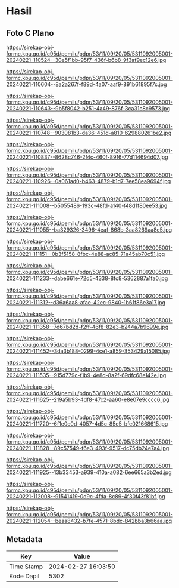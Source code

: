 # Hasil

## Foto C Plano

https://sirekap-obj-formc.kpu.go.id/c95d/pemilu/pdpr/53/11/09/20/05/5311092005001-20240221-110524--30e5f1bb-95f7-436f-b6b8-9f3af9ec12e6.jpg

https://sirekap-obj-formc.kpu.go.id/c95d/pemilu/pdpr/53/11/09/20/05/5311092005001-20240221-110604--8a2a267f-f89d-4a07-aaf9-891b61895f7c.jpg

https://sirekap-obj-formc.kpu.go.id/c95d/pemilu/pdpr/53/11/09/20/05/5311092005001-20240221-110643--9b5f8042-b251-4a49-876f-3ca31c8c9573.jpg

https://sirekap-obj-formc.kpu.go.id/c95d/pemilu/pdpr/53/11/09/20/05/5311092005001-20240221-110748--903081b3-da36-451d-a810-629880261be2.jpg

https://sirekap-obj-formc.kpu.go.id/c95d/pemilu/pdpr/53/11/09/20/05/5311092005001-20240221-110837--8628c746-2f4c-460f-8916-77d114694d07.jpg

https://sirekap-obj-formc.kpu.go.id/c95d/pemilu/pdpr/53/11/09/20/05/5311092005001-20240221-110926--0a061ad0-b463-4879-b1d7-7ee58ea9694f.jpg

https://sirekap-obj-formc.kpu.go.id/c95d/pemilu/pdpr/53/11/09/20/05/5311092005001-20240221-111008--b5055486-193c-48fd-a140-f48d1f80ee53.jpg

https://sirekap-obj-formc.kpu.go.id/c95d/pemilu/pdpr/53/11/09/20/05/5311092005001-20240221-111055--ba329326-3496-4eaf-868b-3aa8269aa8e5.jpg

https://sirekap-obj-formc.kpu.go.id/c95d/pemilu/pdpr/53/11/09/20/05/5311092005001-20240221-111151--0b3f5158-8fbc-4e88-ac85-71a45ab70c51.jpg

https://sirekap-obj-formc.kpu.go.id/c95d/pemilu/pdpr/53/11/09/20/05/5311092005001-20240221-111233--dabe661e-72d5-4338-8fc8-5362887a1fa0.jpg

https://sirekap-obj-formc.kpu.go.id/c95d/pemilu/pdpr/53/11/09/20/05/5311092005001-20240221-111312--d36a6aa8-afae-42ec-9840-1b61f86e3a17.jpg

https://sirekap-obj-formc.kpu.go.id/c95d/pemilu/pdpr/53/11/09/20/05/5311092005001-20240221-111358--7d67bd2d-f2ff-46f8-82e3-b244a7b9699e.jpg

https://sirekap-obj-formc.kpu.go.id/c95d/pemilu/pdpr/53/11/09/20/05/5311092005001-20240221-111452--3da3b188-0299-4ce1-a859-353429a15085.jpg

https://sirekap-obj-formc.kpu.go.id/c95d/pemilu/pdpr/53/11/09/20/05/5311092005001-20240221-111535--915d779c-f1b9-4e8d-8a2f-69dfc68e142e.jpg

https://sirekap-obj-formc.kpu.go.id/c95d/pemilu/pdpr/53/11/09/20/05/5311092005001-20240221-111625--219a5b93-4df8-47c2-aa60-e8e07e9cccc6.jpg

https://sirekap-obj-formc.kpu.go.id/c95d/pemilu/pdpr/53/11/09/20/05/5311092005001-20240221-111720--6f1e0c0d-4057-4d5c-85e5-bfe021668615.jpg

https://sirekap-obj-formc.kpu.go.id/c95d/pemilu/pdpr/53/11/09/20/05/5311092005001-20240221-111828--89c57549-f6e3-493f-9517-dc75db24e7a4.jpg

https://sirekap-obj-formc.kpu.go.id/c95d/pemilu/pdpr/53/11/09/20/05/5311092005001-20240221-111925--13b33453-a939-410a-a082-6ee665a3b2ed.jpg

https://sirekap-obj-formc.kpu.go.id/c95d/pemilu/pdpr/53/11/09/20/05/5311092005001-20240221-112008--91541419-0d9c-4fda-8c89-4f30f43f81bf.jpg

https://sirekap-obj-formc.kpu.go.id/c95d/pemilu/pdpr/53/11/09/20/05/5311092005001-20240221-112054--beaa8432-b7fe-4571-8bdc-842bba3b66aa.jpg


## Metadata

| Key        | Value               |
| ---------- | ------------------- |
| Time Stamp | 2024-02-27 16:03:50 |
| Kode Dapil | 5302                |



